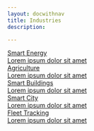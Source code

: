 ```yaml
---
layout: docwithnav
title: Industries
description: 

---
```


<div class="industries">
    <a href="/industries/smart-energy/" class="accent industry">
        <div class="title">
            Smart Energy
        </div>
        <div class="service-img smart-energy-bg"></div>
        <div class="description">
            Lorem ipsum dolor sit amet
        </div>
    </a>
    <a href="/industries/agriculture/" class="accent industry">
        <div class="title">
            Agriculture
        </div>
        <div class="service-img agriculture-bg"></div>
        <div class="description">  
            Lorem ipsum dolor sit amet
        </div>        
    </a>
    <a href="/industries/smart-buildings/" class="accent industry">            
        <div class="title">
            Smart Buildings
        </div>
        <div class="service-img smart-building-bg"></div>
        <div class="description">
            Lorem ipsum dolor sit amet
        </div>        
    </a>
    <a href="/industries/smart-city/" class="accent industry">            
        <div class="title">
            Smart City
        </div>
        <div class="service-img smart-city-bg"></div>
        <div class="description">
            Lorem ipsum dolor sit amet
        </div>        
    </a>
    <a href="/industries/fleet-tracking/" class="accent industry">            
        <div class="title">
            Fleet Tracking
        </div>
        <div class="service-img fleet-tracking-bg"></div>
        <div class="description">
            Lorem ipsum dolor sit amet
        </div>        
    </a>
</div>

